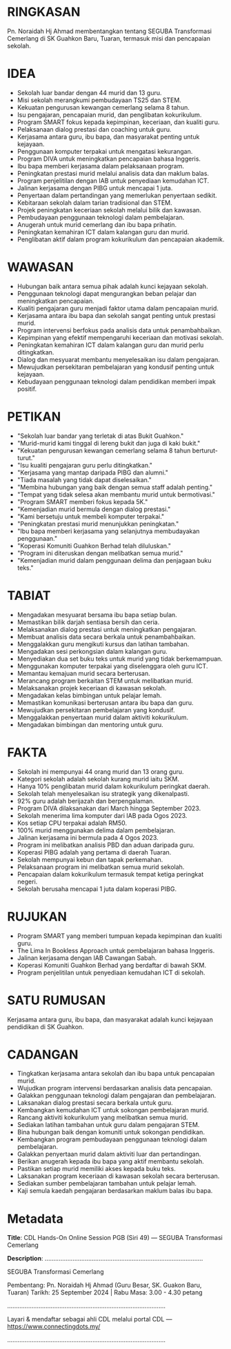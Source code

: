 # RINGKASAN
Pn. Noraidah Hj Ahmad membentangkan tentang SEGUBA Transformasi Cemerlang di SK Guahkon Baru, Tuaran, termasuk misi dan pencapaian sekolah.

# IDEA
- Sekolah luar bandar dengan 44 murid dan 13 guru.
- Misi sekolah merangkumi pembudayaan TS25 dan STEM.
- Kekuatan pengurusan kewangan cemerlang selama 8 tahun.
- Isu pengajaran, pencapaian murid, dan penglibatan kokurikulum.
- Program SMART fokus kepada kepimpinan, keceriaan, dan kualiti guru.
- Pelaksanaan dialog prestasi dan coaching untuk guru.
- Kerjasama antara guru, ibu bapa, dan masyarakat penting untuk kejayaan.
- Penggunaan komputer terpakai untuk mengatasi kekurangan.
- Program DIVA untuk meningkatkan pencapaian bahasa Inggeris.
- Ibu bapa memberi kerjasama dalam pelaksanaan program.
- Peningkatan prestasi murid melalui analisis data dan maklum balas.
- Program penjelitilan dengan IAB untuk penyediaan kemudahan ICT.
- Jalinan kerjasama dengan PIBG untuk mencapai 1 juta.
- Penyertaan dalam pertandingan yang memerlukan penyertaan sedikit.
- Kebitaraan sekolah dalam tarian tradisional dan STEM.
- Projek peningkatan keceriaan sekolah melalui bilik dan kawasan.
- Pembudayaan penggunaan teknologi dalam pembelajaran.
- Anugerah untuk murid cemerlang dan ibu bapa prihatin.
- Peningkatan kemahiran ICT dalam kalangan guru dan murid.
- Penglibatan aktif dalam program kokurikulum dan pencapaian akademik.

# WAWASAN
- Hubungan baik antara semua pihak adalah kunci kejayaan sekolah.
- Penggunaan teknologi dapat mengurangkan beban pelajar dan meningkatkan pencapaian.
- Kualiti pengajaran guru menjadi faktor utama dalam pencapaian murid.
- Kerjasama antara ibu bapa dan sekolah sangat penting untuk prestasi murid.
- Program intervensi berfokus pada analisis data untuk penambahbaikan.
- Kepimpinan yang efektif mempengaruhi keceriaan dan motivasi sekolah.
- Peningkatan kemahiran ICT dalam kalangan guru dan murid perlu ditingkatkan.
- Dialog dan mesyuarat membantu menyelesaikan isu dalam pengajaran.
- Mewujudkan persekitaran pembelajaran yang kondusif penting untuk kejayaan.
- Kebudayaan penggunaan teknologi dalam pendidikan memberi impak positif.

# PETIKAN
- "Sekolah luar bandar yang terletak di atas Bukit Guahkon."
- "Murid-murid kami tinggal di lereng bukit dan juga di kaki bukit."
- "Kekuatan pengurusan kewangan cemerlang selama 8 tahun berturut-turut."
- "Isu kualiti pengajaran guru perlu ditingkatkan."
- "Kerjasama yang mantap daripada PIBG dan alumni."
- "Tiada masalah yang tidak dapat diselesaikan."
- "Membina hubungan yang baik dengan semua staff adalah penting."
- "Tempat yang tidak selesa akan membantu murid untuk bermotivasi."
- "Program SMART memberi fokus kepada 5K."
- "Kemenjadian murid bermula dengan dialog prestasi."
- "Kami bersetuju untuk membeli komputer terpakai."
- "Peningkatan prestasi murid menunjukkan peningkatan."
- "Ibu bapa memberi kerjasama yang selanjutnya membudayakan penggunaan."
- "Koperasi Komuniti Guahkon Berhad telah diluluskan."
- "Program ini diteruskan dengan melibatkan semua murid."
- "Kemenjadian murid dalam penggunaan delima dan penjagaan buku teks."

# TABIAT
- Mengadakan mesyuarat bersama ibu bapa setiap bulan.
- Memastikan bilik darjah sentiasa bersih dan ceria.
- Melaksanakan dialog prestasi untuk meningkatkan pengajaran.
- Membuat analisis data secara berkala untuk penambahbaikan.
- Menggalakkan guru mengikuti kursus dan latihan tambahan.
- Mengadakan sesi perkongsian dalam kalangan guru.
- Menyediakan dua set buku teks untuk murid yang tidak berkemampuan.
- Menggunakan komputer terpakai yang diselenggara oleh guru ICT.
- Memantau kemajuan murid secara berterusan.
- Merancang program berkaitan STEM untuk melibatkan murid.
- Melaksanakan projek keceriaan di kawasan sekolah.
- Mengadakan kelas bimbingan untuk pelajar lemah.
- Memastikan komunikasi berterusan antara ibu bapa dan guru.
- Mewujudkan persekitaran pembelajaran yang kondusif.
- Menggalakkan penyertaan murid dalam aktiviti kokurikulum.
- Mengadakan bimbingan dan mentoring untuk guru.

# FAKTA
- Sekolah ini mempunyai 44 orang murid dan 13 orang guru.
- Kategori sekolah adalah sekolah kurang murid iaitu SKM.
- Hanya 10% penglibatan murid dalam kokurikulum peringkat daerah.
- Sekolah telah menyelesaikan isu strategik yang dikenalpasti.
- 92% guru adalah berijazah dan berpengalaman.
- Program DIVA dilaksanakan dari March hingga September 2023.
- Sekolah menerima lima komputer dari IAB pada Ogos 2023.
- Kos setiap CPU terpakai adalah RM50.
- 100% murid menggunakan delima dalam pembelajaran.
- Jalinan kerjasama ini bermula pada 4 Ogos 2023.
- Program ini melibatkan analisis PBD dan aduan daripada guru.
- Koperasi PIBG adalah yang pertama di daerah Tuaran.
- Sekolah mempunyai kebun dan tapak perkemahan.
- Pelaksanaan program ini melibatkan semua murid sekolah.
- Pencapaian dalam kokurikulum termasuk tempat ketiga peringkat negeri.
- Sekolah berusaha mencapai 1 juta dalam koperasi PIBG.

# RUJUKAN
- Program SMART yang memberi tumpuan kepada kepimpinan dan kualiti guru.
- The Lima In Bookless Approach untuk pembelajaran bahasa Inggeris.
- Jalinan kerjasama dengan IAB Cawangan Sabah.
- Koperasi Komuniti Guahkon Berhad yang berdaftar di bawah SKM.
- Program penjelitilan untuk penyediaan kemudahan ICT di sekolah.

# SATU RUMUSAN
Kerjasama antara guru, ibu bapa, dan masyarakat adalah kunci kejayaan pendidikan di SK Guahkon.

# CADANGAN
- Tingkatkan kerjasama antara sekolah dan ibu bapa untuk pencapaian murid.
- Wujudkan program intervensi berdasarkan analisis data pencapaian.
- Galakkan penggunaan teknologi dalam pengajaran dan pembelajaran.
- Laksanakan dialog prestasi secara berkala untuk guru.
- Kembangkan kemudahan ICT untuk sokongan pembelajaran murid.
- Rancang aktiviti kokurikulum yang melibatkan semua murid.
- Sediakan latihan tambahan untuk guru dalam pengajaran STEM.
- Bina hubungan baik dengan komuniti untuk sokongan pendidikan.
- Kembangkan program pembudayaan penggunaan teknologi dalam pembelajaran.
- Galakkan penyertaan murid dalam aktiviti luar dan pertandingan.
- Berikan anugerah kepada ibu bapa yang aktif membantu sekolah.
- Pastikan setiap murid memiliki akses kepada buku teks.
- Laksanakan program keceriaan di kawasan sekolah secara berterusan.
- Sediakan sumber pembelajaran tambahan untuk pelajar lemah.
- Kaji semula kaedah pengajaran berdasarkan maklum balas ibu bapa.

# Metadata
**Title**: CDL Hands-On Online Session PGB (Siri 49) — SEGUBA Transformasi Cemerlang

**Description**: ...........................................................................................

SEGUBA Transformasi Cemerlang

Pembentang: Pn. Noraidah Hj Ahmad (Guru Besar, SK. Guakon Baru, Tuaran)
Tarikh:  25 September 2024   |   Rabu
Masa: 3.00 - 4.30 petang

...........................................................................................

Layari & mendaftar sebagai ahli CDL melalui portal CDL — https://www.connectingdots.my/

...........................................................................................